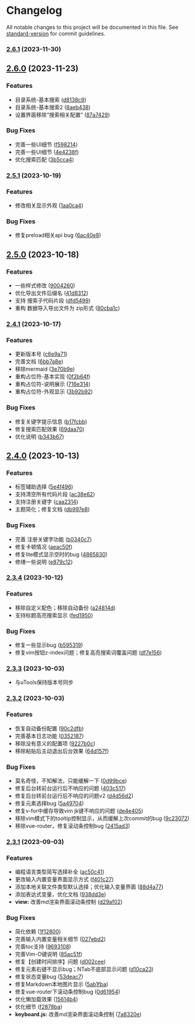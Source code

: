 # Changelog

All notable changes to this project will be documented in this file. See [standard-version](https://github.com/conventional-changelog/standard-version) for commit guidelines.

### [2.6.1](https://github.com/littledot-kit/code-snippet-ui/compare/v2.6.0...v2.6.1) (2023-11-30)

## [2.6.0](https://github.com/littledot-kit/code-snippet-ui/compare/v2.5.1...v2.6.0) (2023-11-23)


### Features

* 目录系统-基本搜索 ([d8138c9](https://github.com/littledot-kit/code-snippet-ui/commit/d8138c9f390beea0abaa7864f0de94c888ba687b))
* 目录系统-基本搜索2 ([8aeb438](https://github.com/littledot-kit/code-snippet-ui/commit/8aeb438113674f983c27a3b3f64c8221d1e169e9))
* 设置界面移除“搜索相关配置” ([87a7429](https://github.com/littledot-kit/code-snippet-ui/commit/87a74290dda31f39668817ae624d1d813088336c))


### Bug Fixes

* 完善一些UI细节 ([f598214](https://github.com/littledot-kit/code-snippet-ui/commit/f598214af988c1b3e721a0b9743279f9d459ccf9))
* 完善一些UI细节 ([4e4238f](https://github.com/littledot-kit/code-snippet-ui/commit/4e4238fa13e5ec424a97b1c3c57d0cbd464699d4))
* 优化搜索匹配 ([3b5cca4](https://github.com/littledot-kit/code-snippet-ui/commit/3b5cca46332221e0872400adee6964b53a31ff81))

### [2.5.1](https://github.com/littledot-kit/code-snippet-ui/compare/v2.5.0...v2.5.1) (2023-10-19)


### Features

* 修改相关显示外观 ([1aa0ca4](https://github.com/littledot-kit/code-snippet-ui/commit/1aa0ca463c1f195cfc76f90e8bded680511f0574))


### Bug Fixes

* 修复preload相关api bug ([6ac40e8](https://github.com/littledot-kit/code-snippet-ui/commit/6ac40e81eadb4241633699b3ff3d6abe6f9f05ff))

## [2.5.0](https://github.com/littledot-kit/code-snippet-ui/compare/v2.4.1...v2.5.0) (2023-10-18)


### Features

* 一些样式修改 ([9004260](https://github.com/littledot-kit/code-snippet-ui/commit/9004260e28bd9e35cbae6235f6fdcf1cd551746b))
* 优化导出文件后缀名 ([41d8312](https://github.com/littledot-kit/code-snippet-ui/commit/41d831291056d68126b1d157c0bbab26f62e4a0d))
* 支持 搜索子代码片段 ([dfd5499](https://github.com/littledot-kit/code-snippet-ui/commit/dfd5499e7054d2e8f3a377cc78ec51f4367a0a8d))
* 重构 数据导入导出文件为 zip形式 ([80cba1c](https://github.com/littledot-kit/code-snippet-ui/commit/80cba1c48f2920dbdd808ff89c69c0667a435caa))

### [2.4.1](https://github.com/littledot-kit/code-snippet-ui/compare/v2.4.0...v2.4.1) (2023-10-17)


### Features

* 更新版本号 ([c6e9a71](https://github.com/littledot-kit/code-snippet-ui/commit/c6e9a719fcbdf621811e4a4ee987dff0e0881861))
* 完善文档 ([6bb7a8e](https://github.com/littledot-kit/code-snippet-ui/commit/6bb7a8ece0a089c3c35e79b6fcbfb2170878d9e0))
* 移除mermaid ([3e70b9e](https://github.com/littledot-kit/code-snippet-ui/commit/3e70b9ee7f2f2f40a8d4d5264eb7dea98230d8d6))
* 重构占位符-基本实现 ([0f2b64f](https://github.com/littledot-kit/code-snippet-ui/commit/0f2b64f7b7a90b61584371707c2de269c865a0f2))
* 重构占位符-说明展示 ([716e314](https://github.com/littledot-kit/code-snippet-ui/commit/716e31443c510ad4e61e085ab34f27ac31089e18))
* 重构占位符-外观显示 ([3b92b92](https://github.com/littledot-kit/code-snippet-ui/commit/3b92b9293c6f8b757b8f05b7504a365e97fd8572))


### Bug Fixes

* 修复关键字提示信息 ([b17fcbb](https://github.com/littledot-kit/code-snippet-ui/commit/b17fcbb07ce9f6d9c86b0f482588b063e525b609))
* 修复搜索匹配效果 ([69daa70](https://github.com/littledot-kit/code-snippet-ui/commit/69daa70a7f485c733d4c9eeb6564b28ab296a431))
* 优化说明 ([b343b67](https://github.com/littledot-kit/code-snippet-ui/commit/b343b67baacecad6cb400c5ca20aefb5344c2194))

## [2.4.0](https://github.com/littledot-kit/code-snippet-ui/compare/v2.3.4...v2.4.0) (2023-10-13)


### Features

* 标签辅助选择 ([5e4f496](https://github.com/littledot-kit/code-snippet-ui/commit/5e4f496afa845fb2205fc46017ade721a8d25f49))
* 支持清空所有代码片段 ([ac38e62](https://github.com/littledot-kit/code-snippet-ui/commit/ac38e628caf041f21ecd88e9f203f5ba30c55039))
* 支持注册关键字 ([caa2314](https://github.com/littledot-kit/code-snippet-ui/commit/caa2314240045a763309d84c7d8b725fa45a188b))
* 主题简化；修复文档 ([db997e8](https://github.com/littledot-kit/code-snippet-ui/commit/db997e868ab53a9ca6facc1251a12cbd18d9048c))


### Bug Fixes

* 完善 注册关键字功能 ([b0340c7](https://github.com/littledot-kit/code-snippet-ui/commit/b0340c74e155d2934f0a0e0173bdef6bdaa81c7f))
* 修复卡顿情况 ([aeac50f](https://github.com/littledot-kit/code-snippet-ui/commit/aeac50f3ae48c201b328942c662d9249c757d4b1))
* 修复lite模式显示空时的bug ([4865830](https://github.com/littledot-kit/code-snippet-ui/commit/4865830ac1f1d46672f28ed454bd8b9a40a20731))
* 修缮一些说明 ([e879c12](https://github.com/littledot-kit/code-snippet-ui/commit/e879c1290f6e4f66c87a3f3655bb569fe330862b))

### [2.3.4](https://github.com/littledot-kit/code-snippet-ui/compare/v2.3.3...v2.3.4) (2023-10-12)


### Features

* 移除自定义配色；移除自动备份 ([a24814d](https://github.com/littledot-kit/code-snippet-ui/commit/a24814d662a1bf50350ea57c9d732b9f4d6c67a1))
* 支持标题高亮搜索显示 ([fed1950](https://github.com/littledot-kit/code-snippet-ui/commit/fed1950de266f6500072962bba0e54672eba07d5))


### Bug Fixes

* 修复一些显示bug ([b595319](https://github.com/littledot-kit/code-snippet-ui/commit/b595319f789da95a9b8b851f4d2ab465103f0b5c))
* 修复vim按钮z-index问题；修复高亮搜索词覆盖问题 ([df7e156](https://github.com/littledot-kit/code-snippet-ui/commit/df7e15643b85c2568c306ed02bd7cbd6b62016d7))

### [2.3.3](https://github.com/littledot-kit/code-snippet-ui/compare/v2.3.2...v2.3.3) (2023-10-03)
- 与uTools保持版本号同步
### [2.3.2](https://github.com/littledot-kit/code-snippet-ui/compare/v2.3.1...v2.3.2) (2023-10-03)


### Features

* 恢复自动备份配置 ([90c2dfb](https://github.com/littledot-kit/code-snippet-ui/commit/90c2dfbf325324ed2b9775d85908d1ad786b9c0f))
* 完善基本日志功能 ([0352187](https://github.com/littledot-kit/code-snippet-ui/commit/035218772de727b592816720546fda487eff35d3))
* 移除没有意义的配置项 ([9227b0c](https://github.com/littledot-kit/code-snippet-ui/commit/9227b0ce007826a3adacd3277b7e2c4d931eedb2))
* 移除粘贴后主动退出后台效果 ([64d157f](https://github.com/littledot-kit/code-snippet-ui/commit/64d157fb3ffab9ff1595295904cbcc0088326aac))


### Bug Fixes

* 莫名奇怪，不知解法，只能缓解一下 ([0d99bce](https://github.com/littledot-kit/code-snippet-ui/commit/0d99bce942e5038ff12e62d8e85a4f0c69546242))
* 修复后台转前台运行后不响应的问题 ([403c517](https://github.com/littledot-kit/code-snippet-ui/commit/403c5176191dd6cd3fe51c9f17711a12b896ad7e))
* 修复后台转前台运行后不响应的问题v2 ([d4d56d2](https://github.com/littledot-kit/code-snippet-ui/commit/d4d56d2ac16d7afde54d382ec75a6b0997c6beac))
* 修复元素选择bug ([5a49704](https://github.com/littledot-kit/code-snippet-ui/commit/5a49704844064e0c9f85ac850a79224c76edeab3))
* 修复v-for中缓存导致vim jk键不响应的问题 ([de4e405](https://github.com/littledot-kit/code-snippet-ui/commit/de4e405c287a6659b84b41b0a502d5a42561c0ba))
* 移除vim模式下的tooltip控制显示，从而缓解上次commit的bug ([9c23072](https://github.com/littledot-kit/code-snippet-ui/commit/9c23072b74788f199d46fe0114ab90317e128785))
* 移除vue-router，修复滚动条控制bug ([2415ad3](https://github.com/littledot-kit/code-snippet-ui/commit/2415ad398903f7d27542e2e8d1f0b163b66b37b3))

### [2.3.1](https://github.com/littledot-kit/code-snippet-ui/compare/v2.3.0...v2.3.1) (2023-09-03)


### Features

* 编程语言类型简写选择补全 ([ac50c41](https://github.com/littledot-kit/code-snippet-ui/commit/ac50c41767e17523a407eec42090b0861c54fac5))
* 更改输入内置变量界面显示方式 ([f401c27](https://github.com/littledot-kit/code-snippet-ui/commit/f401c272592a09a526b547b38d861d030a0a8737))
* 添加本地关联文件类型默认选择；优化输入变量界面 ([88d4a77](https://github.com/littledot-kit/code-snippet-ui/commit/88d4a77383db6824bc5b27508bd19385d38347e0))
* 添加表达式变量，优化文档 ([938dd3e](https://github.com/littledot-kit/code-snippet-ui/commit/938dd3ed6e92f97d565f428362cf9a69f90aa531))
* **view:** 改善md渲染界面滚动条控制 ([d29af02](https://github.com/littledot-kit/code-snippet-ui/commit/d29af024217cb470779de140d11d745cb4464a87))


### Bug Fixes

* 简化依赖 ([1f12800](https://github.com/littledot-kit/code-snippet-ui/commit/1f12800c95ba57e4d5096fdd434955a544cd36fd))
* 完善输入内置变量相关细节 ([027ebd2](https://github.com/littledot-kit/code-snippet-ui/commit/027ebd2bd00f4b6c2da8d4d6c947ba34e7c2ec93))
* 完善toc支持 ([9693108](https://github.com/littledot-kit/code-snippet-ui/commit/96931087308ec8771a05e2ffc7dbd7f18bbe22c5))
* 完善Vim-O键说明 ([85ac51f](https://github.com/littledot-kit/code-snippet-ui/commit/85ac51fc1ea6bec6a1d5884501062202843b3466))
* 修复【创建时间排序】问题 ([d002cee](https://github.com/littledot-kit/code-snippet-ui/commit/d002ceef5daaa504f363510b0ba56f76fc610b98))
* 修复元素右键不显示bug；NTab不底部显示问题 ([d10ca23](https://github.com/littledot-kit/code-snippet-ui/commit/d10ca23616c72bbe666d3114829be83dc703c7a0))
* 修复状态变量bug ([53deac7](https://github.com/littledot-kit/code-snippet-ui/commit/53deac7da9d327fc0fda72004e636f7790c8f7a0))
* 修复Markdown本地图片显示 ([5ab1fba](https://github.com/littledot-kit/code-snippet-ui/commit/5ab1fba97cc107f4cb2d568891daaed946fd7636))
* 修复vue-router下滚动条控制bug ([0d61954](https://github.com/littledot-kit/code-snippet-ui/commit/0d6195422e4365781e082ef6b641737ec1860abe))
* 优化懒加载效果 ([15614b4](https://github.com/littledot-kit/code-snippet-ui/commit/15614b4ee973beebe1e4b5cef13c6ded5f004f15))
* 优化细节 ([f2878ba](https://github.com/littledot-kit/code-snippet-ui/commit/f2878ba42f5319a69278db6e8ed785858e38ad3a))
* **keyboard.js:** 改善md渲染界面滚动条控制 ([7a8320e](https://github.com/littledot-kit/code-snippet-ui/commit/7a8320ebbc86ba78e37eb9e9523371ac8ca1da94))
